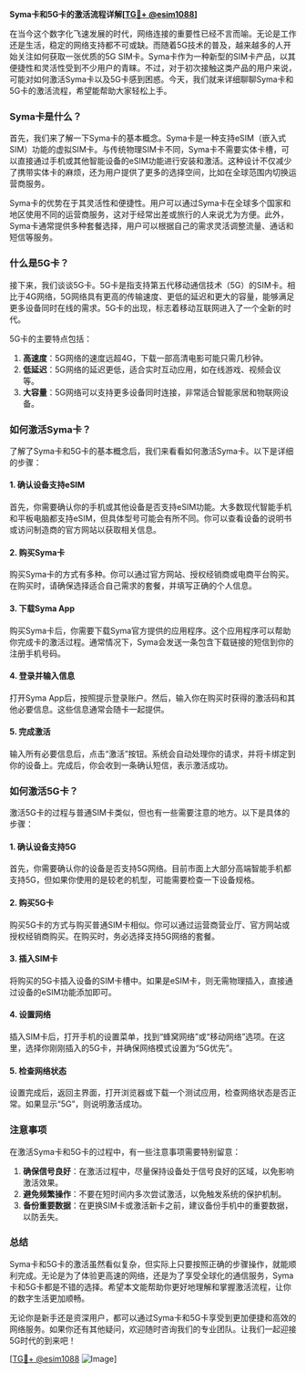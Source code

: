 **Syma卡和5G卡的激活流程详解[[TG💪+ @esim1088](https://t.me/s/esim1088)]**

在当今这个数字化飞速发展的时代，网络连接的重要性已经不言而喻。无论是工作还是生活，稳定的网络支持都不可或缺。而随着5G技术的普及，越来越多的人开始关注如何获取一张优质的5G SIM卡。Syma卡作为一种新型的SIM卡产品，以其便捷性和灵活性受到不少用户的青睐。不过，对于初次接触这类产品的用户来说，可能对如何激活Syma卡以及5G卡感到困惑。今天，我们就来详细聊聊Syma卡和5G卡的激活流程，希望能帮助大家轻松上手。

### Syma卡是什么？

首先，我们来了解一下Syma卡的基本概念。Syma卡是一种支持eSIM（嵌入式SIM）功能的虚拟SIM卡。与传统物理SIM卡不同，Syma卡不需要实体卡槽，可以直接通过手机或其他智能设备的eSIM功能进行安装和激活。这种设计不仅减少了携带实体卡的麻烦，还为用户提供了更多的选择空间，比如在全球范围内切换运营商服务。

Syma卡的优势在于其灵活性和便捷性。用户可以通过Syma卡在全球多个国家和地区使用不同的运营商服务，这对于经常出差或旅行的人来说尤为方便。此外，Syma卡通常提供多种套餐选择，用户可以根据自己的需求灵活调整流量、通话和短信等服务。

### 什么是5G卡？

接下来，我们谈谈5G卡。5G卡是指支持第五代移动通信技术（5G）的SIM卡。相比于4G网络，5G网络具有更高的传输速度、更低的延迟和更大的容量，能够满足更多设备同时在线的需求。5G卡的出现，标志着移动互联网进入了一个全新的时代。

5G卡的主要特点包括：

1. **高速度**：5G网络的速度远超4G，下载一部高清电影可能只需几秒钟。
2. **低延迟**：5G网络的延迟更低，适合实时互动应用，如在线游戏、视频会议等。
3. **大容量**：5G网络可以支持更多设备同时连接，非常适合智能家居和物联网设备。

### 如何激活Syma卡？

了解了Syma卡和5G卡的基本概念后，我们来看看如何激活Syma卡。以下是详细的步骤：

#### 1. 确认设备支持eSIM

首先，你需要确认你的手机或其他设备是否支持eSIM功能。大多数现代智能手机和平板电脑都支持eSIM，但具体型号可能会有所不同。你可以查看设备的说明书或访问制造商的官方网站以获取相关信息。

#### 2. 购买Syma卡

购买Syma卡的方式有多种。你可以通过官方网站、授权经销商或电商平台购买。在购买时，请确保选择适合自己需求的套餐，并填写正确的个人信息。

#### 3. 下载Syma App

购买Syma卡后，你需要下载Syma官方提供的应用程序。这个应用程序可以帮助你完成卡的激活过程。通常情况下，Syma会发送一条包含下载链接的短信到你的注册手机号码。

#### 4. 登录并输入信息

打开Syma App后，按照提示登录账户。然后，输入你在购买时获得的激活码和其他必要信息。这些信息通常会随卡一起提供。

#### 5. 完成激活

输入所有必要信息后，点击“激活”按钮。系统会自动处理你的请求，并将卡绑定到你的设备上。完成后，你会收到一条确认短信，表示激活成功。

### 如何激活5G卡？

激活5G卡的过程与普通SIM卡类似，但也有一些需要注意的地方。以下是具体的步骤：

#### 1. 确认设备支持5G

首先，你需要确认你的设备是否支持5G网络。目前市面上大部分高端智能手机都支持5G，但如果你使用的是较老的机型，可能需要检查一下设备规格。

#### 2. 购买5G卡

购买5G卡的方式与购买普通SIM卡相似。你可以通过运营商营业厅、官方网站或授权经销商购买。在购买时，务必选择支持5G网络的套餐。

#### 3. 插入SIM卡

将购买的5G卡插入设备的SIM卡槽中。如果是eSIM卡，则无需物理插入，直接通过设备的eSIM功能添加即可。

#### 4. 设置网络

插入SIM卡后，打开手机的设置菜单，找到“蜂窝网络”或“移动网络”选项。在这里，选择你刚刚插入的5G卡，并确保网络模式设置为“5G优先”。

#### 5. 检查网络状态

设置完成后，返回主界面，打开浏览器或下载一个测试应用，检查网络状态是否正常。如果显示“5G”，则说明激活成功。

### 注意事项

在激活Syma卡和5G卡的过程中，有一些注意事项需要特别留意：

1. **确保信号良好**：在激活过程中，尽量保持设备处于信号良好的区域，以免影响激活效果。
2. **避免频繁操作**：不要在短时间内多次尝试激活，以免触发系统的保护机制。
3. **备份重要数据**：在更换SIM卡或激活新卡之前，建议备份手机中的重要数据，以防丢失。

### 总结

Syma卡和5G卡的激活虽然看似复杂，但实际上只要按照正确的步骤操作，就能顺利完成。无论是为了体验更高速的网络，还是为了享受全球化的通信服务，Syma卡和5G卡都是不错的选择。希望本文能帮助你更好地理解和掌握激活流程，让你的数字生活更加顺畅。

无论你是新手还是资深用户，都可以通过Syma卡和5G卡享受到更加便捷和高效的网络服务。如果你还有其他疑问，欢迎随时咨询我们的专业团队。让我们一起迎接5G时代的到来吧！

[[TG💪+ @esim1088](https://t.me/s/esim1088) ![Image](https://i.postimg.cc/4NQfJmqS/Snipaste-2025-05-13-00-14-12.png)]